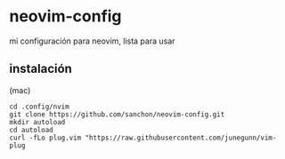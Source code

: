 neovim-config
=============

mi configuración para neovim, lista para usar



instalación
-----------

(mac)
    
    cd .config/nvim
    git clone https://github.com/sanchon/neovim-config.git
    mkdir autoload
    cd autoload
    curl -fLo plug.vim "https://raw.githubusercontent.com/junegunn/vim-plug
    

